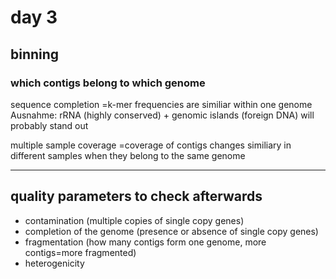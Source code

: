 # day 3

## binning
### which contigs belong to which genome


sequence completion
=k-mer frequencies are similiar within one genome\
Ausnahme: rRNA (highly conserved) + genomic islands (foreign DNA) will probably stand out

multiple sample coverage
=coverage of contigs changes similiary in different samples when they belong to the same genome


---

## quality parameters to check afterwards

- contamination (multiple copies of single copy genes)
- completion of the genome (presence or absence of single copy genes)
- fragmentation (how many contigs form one genome, more contigs=more fragmented)
- heterogenicity 